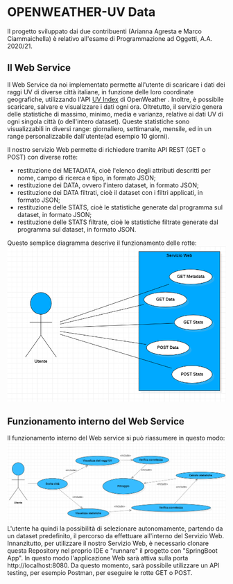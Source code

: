 # OPENWEATHER-UV Data
Il progetto sviluppato dai due contribuenti (Arianna Agresta e Marco Ciammaichella) è relativo all'esame di Programmazione ad Oggetti, A.A. 2020/21.
##  Il Web Service
Il Web Service da noi implementato permette all'utente di scaricare i dati dei raggi UV di diverse città italiane, in funzione delle loro coordinate geografiche, utilizzando l'API [UV Index](https://openweathermap.org/api/uvi#geo)  di OpenWeather . Inoltre, è possibile scaricare, salvare e visualizzare i dati ogni ora. Oltretutto, il servizio genera delle statistiche di massimo, minimo, media e varianza, relative ai dati UV di ogni singola città (o dell'intero dataset). Queste statistiche sono visualizzabili in diversi range: giornaliero, settimanale, mensile, ed in un range personalizzabile dall'utente(ad esempio 10 giorni). 

Il nostro servizio Web permette di richiedere tramite API REST (GET o POST) con diverse rotte:
 - restituzione dei METADATA, cioè l'elenco degli attributi descritti per nome, campo di ricerca e tipo, in formato JSON;
 - restituzione dei DATA, ovvero l'intero dataset, in formato JSON;
 - restituzione dei DATA filtrati, cioè il dataset con i filtri applicati, in formato JSON;
 - restituzione delle STATS, cioè le statistiche generate dal programma sul dataset, in formato JSON;
 - restituzione delle STATS filtrate, cioè le statistiche filtrate generate dal programma sul dataset, in formato JSON.
 
 Questo semplice diagramma descrive il funzionamento delle rotte:
 ![](https://github.com/Arianna6400/Progetto-Agresta-Ciammaichella/blob/master/UseCase(Metadata,%20Data,%20Stats).png?raw=true)

## Funzionamento interno del Web Service

 Il funzionamento interno del Web service si può riassumere in questo modo:
 ![](https://github.com/Arianna6400/Progetto-Agresta-Ciammaichella/blob/master/UseCaseInterno.png?raw=true)
 L'utente ha quindi la possibilità di selezionare autonomamente, partendo da un dataset predefinito, il percorso da effettuare all'interno del Servizio Web.
 Innanzitutto, per utilizzare il nostro Servizio Web, è necessario clonare questa Repository nel proprio IDE e "runnare" il progetto con "SpringBoot App". In questo modo l'applicazione Web sarà attiva sulla porta http://localhost:8080.
 Da questo momento, sarà possibile utilizzare un API testing, per esempio Postman, per eseguire le rotte GET o POST. 

